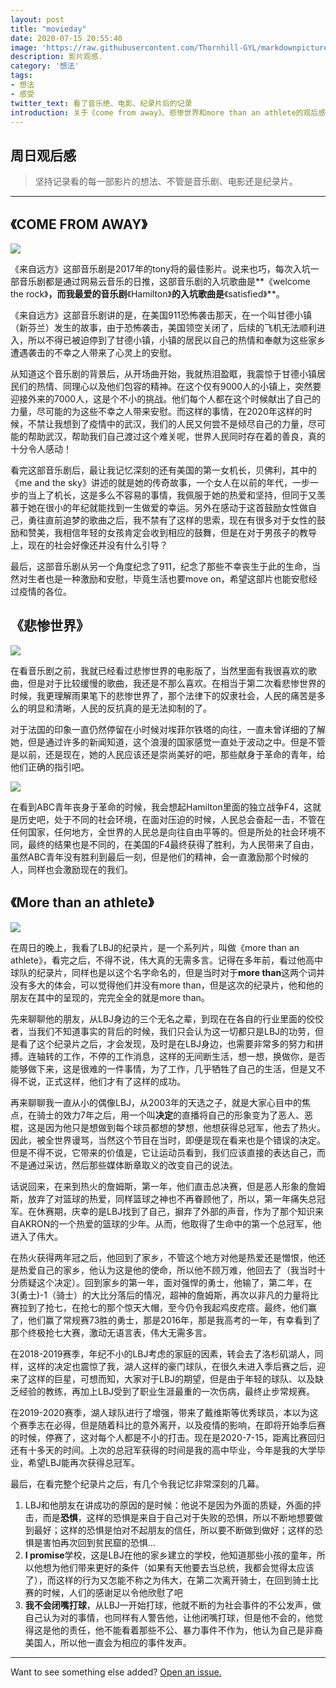 ```yaml
---
layout: post
title: "movieday"
date: 2020-07-15 20:55:40
image: 'https://raw.githubusercontent.com/Thornhill-GYL/markdownpicture/master/hamilton.jpg'
description: 影片观感.
category: '想法'
tags:
- 想法
- 感受
twitter_text: 看了音乐绝、电影、纪录片后的记录
introduction: 关于《come from away》、悲惨世界和more than an athlete的观后感周日
---
```


## 周日观后感

>坚持记录看的每一部影片的想法、不管是音乐剧、电影还是纪录片。

-----



## 《COME FROM AWAY》

<img src="https://raw.githubusercontent.com/Thornhill-GYL/markdownpicture/master/comefromaway.jpg"/>

《来自远方》这部音乐剧是2017年的tony将的最佳影片。说来也巧，每次入坑一部音乐剧都是通过网易云音乐的日推，这部音乐剧的入坑歌曲是**《welcome the rock》**，而我最爱的音乐剧**《Hamilton》**的入坑歌曲是**《satisfied》**。

《来自远方》这部音乐剧讲的是，在美国911恐怖袭击那天，在一个叫甘德小镇（新芬兰）发生的故事，由于恐怖袭击，美国领空关闭了，后续的飞机无法顺利进入，所以不得已被迫停到了甘德小镇，小镇的居民以自己的热情和奉献为这些家乡遭遇袭击的不幸之人带来了心灵上的安慰。

从知道这个音乐剧的背景后，从开场曲开始，我就热泪盈眶，我震惊于甘德小镇居民们的热情、同理心以及他们包容的精神。在这个仅有9000人的小镇上，突然要迎接外来的7000人，这是个不小的挑战。他们每个人都在这个时候献出了自己的力量，尽可能的为这些不幸之人带来安慰。而这样的事情，在2020年这样的时候，不禁让我想到了疫情中的武汉，我们的人民又何尝不是倾尽自己的力量，尽可能的帮助武汉，帮助我们自己渡过这个难关呢，世界人民同时存在着的善良，真的十分令人感动！

看完这部音乐剧后，最让我记忆深刻的还有美国的第一女机长，贝佛利，其中的《me and the sky》讲述的就是她的传奇故事，一个女人在以前的年代，一步一步的当上了机长，这是多么不容易的事情，我佩服于她的热爱和坚持，但同于又羡慕于她在很小的年纪就能找到一生做爱的幸运。另外在感动于这首鼓励女性做自己，勇往直前追梦的歌曲之后，我不禁有了这样的思索，现在有很多对于女性的鼓励和赞美，我相信年轻的女孩肯定会收到相应的鼓舞，但是在对于男孩子的教导上，现在的社会好像还并没有什么引导？

最后，这部音乐剧从另一个角度纪念了911，纪念了那些不幸丧生于此的生命，当然对生者也是一种激励和安慰，毕竟生活也要move on，希望这部片也能安慰经过疫情的各位。

## 《悲惨世界》

<img src="https://raw.githubusercontent.com/Thornhill-GYL/markdownpicture/master/les-miserables.jpg"/>

在看音乐剧之前，我就已经看过悲惨世界的电影版了，当然里面有我很喜欢的歌曲，但是对于比较缓慢的歌曲，我还是不那么喜欢。在相当于第二次看悲惨世界的时候，我更理解雨果笔下的悲惨世界了，那个法律下的奴隶社会，人民的痛苦是多么的明显和清晰，人民的反抗真的是无法抑制的了。

对于法国的印象一直仍然停留在小时候对埃菲尔铁塔的向往，一直未曾详细的了解她，但是通过许多的新闻知道，这个浪漫的国家感觉一直处于波动之中。但是不管是以前，还是现在，她的人民应该还是崇尚美好的吧，那些献身于革命的青年，给他们正确的指引吧。

<img src="https://raw.githubusercontent.com/Thornhill-GYL/markdownpicture/master/hamiltonF4.jpg"/>

在看到ABC青年丧身于革命的时候，我会想起Hamilton里面的独立战争F4，这就是历史吧，处于不同的社会环境，在面对压迫的时候，人民总会奋起一击，不管在任何国家，任何地方，全世界的人民总是向往自由平等的。但是所处的社会环境不同，最终的结果也是不同的，在美国的F4最终获得了胜利，为人民带来了自由，虽然ABC青年没有胜利到最后一刻，但是他们的精神，会一直激励那个时候的人，同样也会激励现在的我们。

## 《More than an athlete》

<img src="https://raw.githubusercontent.com/Thornhill-GYL/markdownpicture/master/ESPN_MTAA_4x3_1920x1440-1024x768.jpg"/>

在周日的晚上，我看了LBJ的纪录片，是一个系列片，叫做《more than an athlete》，看完之后，不得不说，伟大真的无需多言。记得在多年前，看过他高中球队的纪录片，同样也是以这个名字命名的，但是当时对于**more than**这两个词并没有多大的体会，可以觉得他们并没有more than，但是这次的纪录片，他和他的朋友在其中的呈现的，完完全全的就是more than。

先来聊聊他的朋友，从LBJ身边的三个无名之辈，到现在在各自的行业里面的佼佼者，当我们不知道事实的背后的时候，我们只会认为这一切都只是LBJ的功劳，但是看了这个纪录片之后，才会发现，及时是在LBJ身边，也需要非常多的努力和拼搏。连轴转的工作，不停的工作消息，这样的无间断生活，想一想，换做你，是否能够做下来，这是很难的一件事情，为了工作，几乎牺牲了自己的生活，但是又不得不说，正式这样，他们才有了这样的成功。

再来聊聊我一直从小的偶像LBJ，从2003年的天选之子，就是大家心目中的焦点，在骑士的效力7年之后，用一个叫**决定**的直播将自己的形象变为了恶人、恶棍，这是因为他只是想做到每个球员都想的梦想，他想获得总冠军，他去了热火。因此，被全世界谩骂，当然这个节目在当时，即便是现在看来也是个错误的决定。但是不得不说，它带来的价值是，它让运动员看到，我们应该直接的表达自己，而不是通过采访，然后那些媒体断章取义的改变自己的说法。

话说回来，在来到热火的詹姆斯，第一年，他们直击总决赛，但是恶人形象的詹姆斯，放弃了对篮球的热爱，同样篮球之神也不再眷顾他了，所以，第一年痛失总冠军。在休赛期，庆幸的是LBJ找到了自己，摒弃了外部的声音，作为了那个知识来自AKRON的一个热爱的篮球的少年。从而，他取得了生命中的第一个总冠军，他进入了伟大。

在热火获得两年冠之后，他回到了家乡，不管这个地方对他是热爱还是憎恨，他还是热爱自己的家乡，他认为这是他的使命，所以他不顾万难，他回去了（我当时十分质疑这个决定）。回到家乡的第一年，面对强悍的勇士，他输了，第二年，在3(勇士)-1（骑士）的大比分落后的情况，超神的詹姆斯，再次以非凡的力量将比赛拉到了抢七，在抢七的那个惊天大帽，至今仍令我起鸡皮疙瘩。最终，他们赢了，他们赢了常规赛73胜的勇士，那是2016年，那是我高考的一年，有幸看到了那个终极抢七大赛，激动无语言表，伟大无需多言。

在2018-2019赛季，年纪不小的LBJ考虑的家庭的因素，转会去了洛杉矶湖人，同样，这样的决定也震惊了我，湖人这样的豪门球队，在很久未进入季后赛之后，迎来了这样的巨星，可想而知，大家对于LBJ的期望，但是由于年轻的球队、以及缺乏经验的教练，再加上LBJ受到了职业生涯最重的一次伤病，最终止步常规赛。

在2019-2020赛季，湖人球队进行了增强，带来了戴维斯等优秀球员，本以为这个赛季志在必得，但是随着科比的意外离开，以及疫情的影响，在即将开始季后赛的时候，停赛了，这对每个人都是不小的打击。现在是2020-7-15，距离比赛回归还有十多天的时间。上次的总冠军获得的时间是我的高中毕业，今年是我的大学毕业，希望LBJ能再次获得总冠军。

最后，在看完整个纪录片之后，有几个令我记忆非常深刻的几幕。

1. LBJ和他朋友在讲成功的原因的是时候：他说不是因为外面的质疑，外面的抨击，而是**恐惧**，这样的恐惧是来自于自己对于失败的恐惧，所以不断地想要做到最好；这样的恐惧是怕对不起朋友的信任，所以要不断做到做好；这样的恐惧是害怕再次回到贫民窟的恐惧...
2. **I promise**学校，这是LBJ在他的家乡建立的学校，他知道那些小孩的童年，所以他想为他们带来更好的条件（如果有天他要去当总统，我都会觉得太应该了），而这样的行为又怎能不称之为伟大，在第二次离开骑士，在回到骑士比赛的时候，人们的感谢足以令他欣慰了吧
3. **我不会闭嘴打球**，从LBJ一开始打球，他就不断的为社会事件的不公发声，做自己认为对的事情，也同样有人警告他，让他闭嘴打球，但是他不会的，他觉得这是他的责任，他不能看着那些不公、暴力事件不作为，他认为自己是非裔美国人，所以他一直会为相应的事件发声。



-----

Want to see something else added? <a href="https://github.com/poole/poole/issues/new">Open an issue.</a>










